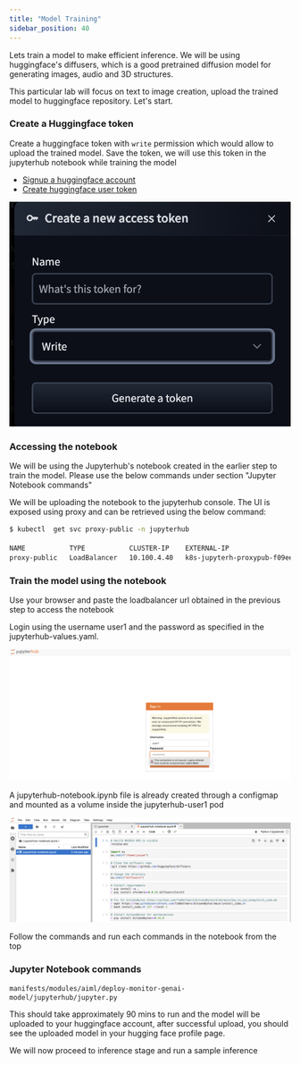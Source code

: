 ```yaml
---
title: "Model Training"
sidebar_position: 40
---
```


Lets train a model to make efficient inference. We will be using huggingface's diffusers, which is a good pretrained diffusion model for generating images, audio and 3D structures.

This particular lab will focus on text to image creation, upload the trained model to huggingface repository. Let's start.

### Create a Huggingface token 

Create a huggingface token with `write` permission which would allow to upload the trained model. Save the token, we will use this token in the jupyterhub notebook while training the model

- [Signup a huggingface account](https://huggingface.co/join)
- [Create huggingface user token](https://huggingface.co/docs/hub/en/security-tokens#user-access-tokens)

![huggingface token](./assets/huggingface-token.png)


### Accessing the notebook

We will be using the Jupyterhub's notebook created in the earlier step to train the model. Please use the below commands under section "Jupyter Notebook commands"

We will be uploading the notebook to the jupyterhub console. The UI is exposed using proxy and can be retrieved using the below command:



```bash timeout=300 wait=60
$ kubectl  get svc proxy-public -n jupyterhub    

NAME           TYPE           CLUSTER-IP    EXTERNAL-IP                                                                     PORT(S)        AGE
proxy-public   LoadBalancer   10.100.4.40   k8s-jupyterh-proxypub-f09eec1e26-6209b7ae072999d6.elb.us-west-2.amazonaws.com   80:30941/TCP   6d4h
```

### Train the model using the notebook

Use your browser and paste the loadbalancer url obtained in the previous step to access the notebook

Login using the username user1 and the password as specified in the jupyterhub-values.yaml.
 
![jupyterhub login page](./assets/jupyterhub-login.png)


A jupyterhub-notebook.ipynb file is already created through a configmap and mounted as a volume inside the jupyterhub-user1 pod

![upload nb](./assets/upload-nb.png)


Follow the commands and run each commands in the notebook from the top

### Jupyter Notebook commands


```file
manifests/modules/aiml/deploy-monitor-genai-model/jupyterhub/jupyter.py
```


This should take approximately 90 mins to run and the model will be uploaded to your huggingface account, after successful upload, you should see the uploaded model in your hugging face profile page.

We will now proceed to inference stage and run a sample inference
